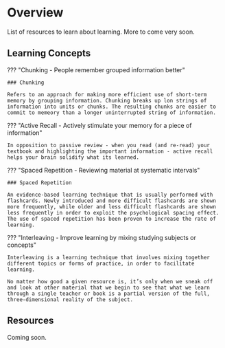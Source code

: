 # Overview

List of resources to learn about learning. More to come very soon.

## Learning Concepts

??? "Chunking - People remember grouped information better"

    ### Chunking

    Refers to an approach for making more efficient use of short-term memory by grouping information. Chunking breaks up lon strings of information into units or chunks. The resulting chunks are easier to commit to memeory than a longer uninterrupted string of information.

??? "Active Recall - Actively stimulate your memory for a piece of information"

    In opposition to passive review - when you read (and re-read) your textbook and highlighting the important information - active recall helps your brain solidify what its learned. 

??? "Spaced Repetition - Reviewing material at systematic intervals"

    ### Spaced Repetition

    An evidence-based learning technique that is usually performed with flashcards. Newly introduced and more difficult flashcards are shown more frequently, while older and less difficult flashcards are shown less frequently in order to exploit the psychological spacing effect. The use of spaced repetition has been proven to increase the rate of learning.

??? "Interleaving - Improve learning by mixing studying subjects or concepts"

    Interleaving is a learning technique that involves mixing together different topics or forms of practice, in order to facilitate learning.

    No matter how good a given resource is, it’s only when we sneak off and look at other material that we begin to see that what we learn through a single teacher or book is a partial version of the full, three-dimensional reality of the subject.

## Resources

Coming soon.
